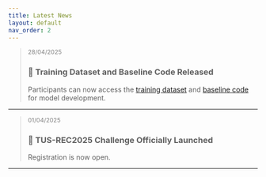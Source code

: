 ```yaml
---
title: Latest News
layout: default
nav_order: 2
---
```


><span style="font-size: 12px; color: gray;">28/04/2025</span>
>### 📢 Training Dataset and Baseline Code Released 
>Participants can now access the <a href="https://zenodo.org/records/15224704" target="_blank">training dataset</a> and <a href="https://github.com/QiLi111/TUS-REC2025-Challenge_baseline" target="_blank">baseline code</a> for model development.

---

><span style="font-size: 12px; color: gray;">01/04/2025</span>
>### 🚀 TUS-REC2025 Challenge Officially Launched
>Registration is now open.

---
